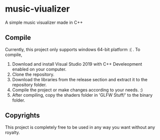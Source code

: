 # music-viualizer
 A simple music visualizer made in C++
## Compile
Currently, this project only supports windows 64-bit platform :( . To compile, 
1) Download and install Visual Studio 2019 with C++ Develeopment enabled on your computer.
2) Clone the repository.
3) Download the libraries from the release section and extract it to the repository folder.
4) Compile the project or make changes according to your needs. :)
5) After compiling, copy the shaders folder in 'GLFW Stuff/' to the binary folder.

## Copyrights
This project is completely free to be used in any way you want without any royalty.
